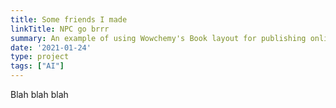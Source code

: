 ```yaml
---
title: Some friends I made
linkTitle: NPC go brrr
summary: An example of using Wowchemy's Book layout for publishing online courses.
date: '2021-01-24'
type: project
tags: ["AI"]
---
```


Blah blah blah